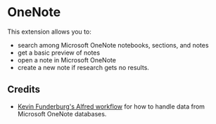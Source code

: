 # OneNote

This extension allows you to:
- search among Microsoft OneNote notebooks, sections, and notes 
- get a basic preview of notes 
- open a note in Microsoft OneNote
- create a new note if research gets no results.

## Credits 
- [Kevin Funderburg's Alfred workflow](https://github.com/kevin-funderburg/alfred-microsoft-onenote-navigator) for how to handle data from Microsoft OneNote databases.  
